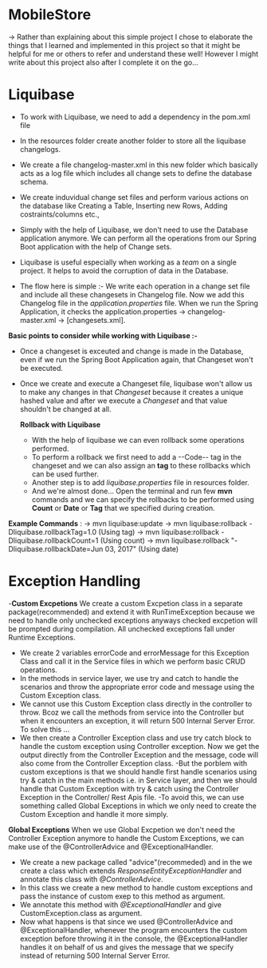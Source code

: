 # MobileStore
-> Rather than explaining about this simple project I chose to elaborate the things that I learned and implemented in this project so that it might be helpful for me or others to refer and understand these well! 
   However I might write about this project also after I complete it on the go...

# Liquibase
* To work with Liquibase, we need to add a dependency in the pom.xml file
* In the resources folder create another folder to store all the liquibase changelogs.
* We create a file changelog-master.xml in this new folder which basically acts as a log file which includes all change sets to define the database schema.
* We create induvidual change set files and perform various actions on the database like Creating a Table, Inserting new Rows, Adding costraints/columns etc.,
* Simply with the help of Liquibase, we don't need to use the Database application anymore. We can perform all the operations from our Spring Boot application with the help of Change sets.
* Liquibase is useful especially when working as a _team_ on a single project. It helps to avoid the corruption of data in the Database.

* The flow here is simple :- We write each operation in a change set file and include all these changesets in Changelog file.
                             Now we add this Changelog file in the _application.properties_ file.
                             When we run the Spring Application, it checks the application.properties -> changelog-master.xml -> [changesets.xml].
  
 **Basic points to consider while working with Liquibase :-**
* Once a changeset is exceuted and change is made in the Database, even if we run the Spring Boot Application again, that Changeset won't be executed.
* Once we create and execute a Changeset file, liquibase won't allow us to make any changes in that _Changeset_ because it creates a unique hashed value and after we execute a _Changeset_ and that value shouldn't be changed at all.

  **Rollback with Liquibase**
  * With the help of liquibase we can even rollback some operations performed.
  * To perform a rollback we first need to add a <rollback>--Code--</rollback> tag in the changeset and we can also assign an **tag** to these rollbacks which can be used further.
  * Another step is to add _liquibase.properties_ file in resources folder.
  * And we're almost done... Open the terminal and run few **mvn** commands and we can specify the rollbacks to be performed using **Count** or **Date** or **Tag** that we specified during creation.
  
**Example Commands** :
-> mvn liquibase:update
-> mvn liquibase:rollback -Dliquibase.rollbackTag=1.0 (Using tag)
-> mvn liquibase:rollback -Dliquibase.rollbackCount=1 (Using count)
-> mvn liquibase:rollback "-Dliquibase.rollbackDate=Jun 03, 2017" (Using date) 
  
#
# Exception Handling
-**Custom Excpetions**
We create a custom Excpetion class in a separate package(recommended) and extend it with RunTimeException because we need to handle only unchecked exceptions anyways checked excpetion will be prompted during compilation. All unchecked exceptions fall under Runtime Exceptions.
   * We create 2 variables errorCode and errorMessage for this Exception Class and call it in the Service files in which we perform basic CRUD operations.
   * In the methods in service layer, we use try and catch to handle the scenarios and throw the appropriate error code and message using the Custom Exception class.
   * We cannot use this Custom Exception class directly in the controller to throw. Bcoz we call the methods from service into the Controller but when it encounters an exception, it will return 500 Internal Server Error. To solve this ...
   * We then create a Controller Exception class and use try catch block to handle the custom exception using Controller exception. Now we get the output directly from the Controller Exception and the message, code will also come from the          Controller Exception class.
-But the porblem with custom exceptions is that we should handle first handle scenarios using try & catch in the main methods i.e. in Service layer, and then we should handle that Custom Exception with try & catch using the Controller Exception in the Controller/ Rest Apis file.
-To avoid this, we can use something called Global Exceptions in which we only need to create the Custom Exception and handle it more simply.

**Global Exceptions**
When we use Global Excpetion we don't need the Controller Exception anymore to handle the Custom Exceptions, we can make use of the @ControllerAdvice and @ExceptionalHandler.
   * We create a new package called "advice"(recommeded) and in the we create a class which extends _ResponseEntityExceptionHandler_ and annotate this class with _@ControllerAdvice_.
   * In this class we create a new method to handle custom exceptions and pass the instance of custom exep to this method as argument.
   * We annotate this method with _@ExceptionalHandler_ and give CustomException.class as argument.
   * Now what happens is that since we used @ControllerAdvice and @ExceptionalHandler, whenever the program encounters the custom exception before throwing it in the console, the @ExceptionalHandler 
     handles it on behalf of us and gives the message that we specify instead of returning 500 Internal Server Error.

